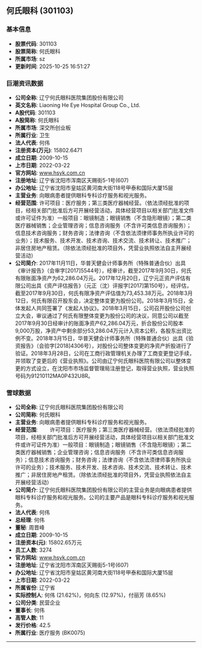 ## 何氏眼科 (301103)

### 基本信息

- **股票代码**: 301103
- **股票简称**: 何氏眼科
- **所属市场**: sz
- **更新时间**: 2025-10-25 16:51:27

### 巨潮资讯数据

- **公司全称**: 辽宁何氏眼科医院集团股份有限公司
- **英文名称**: Liaoning He Eye Hospital Group Co., Ltd.
- **A股代码**: 301103
- **A股简称**: 何氏眼科
- **所属市场**: 深交所创业板
- **所属行业**: 卫生
- **法人代表**: 何伟
- **注册资本(万元)**: 15802.6471
- **成立日期**: 2009-10-15
- **上市日期**: 2022-03-22
- **官方网站**: www.hsyk.com.cn
- **注册地址**: 辽宁省沈阳市浑南区天赐街5-1号(607)
- **办公地址**: 辽宁省沈阳市皇姑区黄河南大街118号甲泰和国际大厦15层
- **主营业务**: 向眼病患者提供眼科专科诊疗服务和视光服务。
- **经营范围**: 许可项目：医疗服务；第三类医疗器械经营。（依法须经批准的项目，经相关部门批准后方可开展经营活动，具体经营项目以相关部门批准文件或许可证件为准）一般项目：眼镜制造；眼镜销售（不含隐形眼镜）；第二类医疗器械销售；企业管理咨询；信息咨询服务（不含许可类信息咨询服务）；信息技术咨询服务；财务咨询；法律咨询（不含依法须律师事务所执业许可的业务）；技术服务、技术开发、技术咨询、技术交流、技术转让、技术推广；非居住房地产租赁。（除依法须经批准的项目外，凭营业执照依法自主开展经营活动）
- **公司简介**: 2017年11月11日，华普天健会计师事务所（特殊普通合伙）出具《审计报告》（会审字[2017]5544号），经审计，截至2017年9月30日，何氏有限账面净资产为62,286.04万元。2017年12月20日，辽宁元正资产评估有限公司出具《资产评估报告》（元正（沈）评报字[2017]第150号），经评估，截至2017年9月30日，何氏有限净资产评估值为73,453.38万元。2018年3月12日，何氏有限召开股东会，决定整体变更为股份公司。2018年3月15日，全体发起人共同签署了《发起人协议》。2018年3月15日，公司召开股份公司创立大会，审议通过了何氏有限整体变更为股份公司的决议，同意公司以截至2017年9月30日经审计的账面净资产62,286.04万元，折合股份公司股本9,000万股，净资产中剩余部分53,286.04万元计入资本公积，各股东出资比例不变。2018年3月15日，华普天健会计师事务所（特殊普通合伙）出具《验资报告》（会验字[2018]4306号），对股份公司整体变更的净资产折股进行了验证。2018年3月28日，公司在工商行政管理机关办理了工商变更登记手续，并领取了变更后的《营业执照》。公司由辽宁何氏眼科医院有限公司以整体变更的方式设立，在沈阳市市场监督管理局注册登记，取得营业执照，营业执照号码为91210112MA0P432U8R。

### 雪球数据

- **公司全称**: 辽宁何氏眼科医院集团股份有限公司
- **公司简称**: 何氏眼科
- **主营业务**: 向眼病患者提供眼科专科诊疗服务和视光服务。
- **经营范围**: 　　许可项目：医疗服务；第三类医疗器械经营。（依法须经批准的项目，经相关部门批准后方可开展经营活动，具体经营项目以相关部门批准文件或许可证件为准）一般项目：眼镜制造；眼镜销售（不含隐形眼镜）；第二类医疗器械销售；企业管理咨询；信息咨询服务（不含许可类信息咨询服务）；信息技术咨询服务；财务咨询；法律咨询（不含依法须律师事务所执业许可的业务）；技术服务、技术开发、技术咨询、技术交流、技术转让、技术推广；非居住房地产租赁。（除依法须经批准的项目外，凭营业执照依法自主开展经营活动）
- **公司简介**: 辽宁何氏眼科医院集团股份有限公司的主营业务是向眼病患者提供眼科专科诊疗服务和视光服务。公司的主要产品是眼科专科诊疗服务和视光服务。
- **法人代表**: 何伟
- **总经理**: 何伟
- **董秘**: 周晋峰
- **成立日期**: 2009-10-15
- **注册资本(元)**: 15802.65万元
- **员工人数**: 3274
- **官方网站**: www.hsyk.com.cn
- **注册地址**: 辽宁省沈阳市浑南区天赐街5-1号(607)
- **办公地址**: 辽宁省沈阳市皇姑区黄河南大街118号甲泰和国际大厦15层
- **上市日期**: 2022-03-22
- **所属省份**: 辽宁省
- **实际控制人**: 何伟 (21.62%)，何向东 (12.97%)，付丽芳 (8.65%)
- **公司分类**: 民营企业
- **董事长**: 何伟
- **高管人数**: 11
- **发行价格**: 42.5
- **所属行业**: 医疗服务 (BK0075)

---